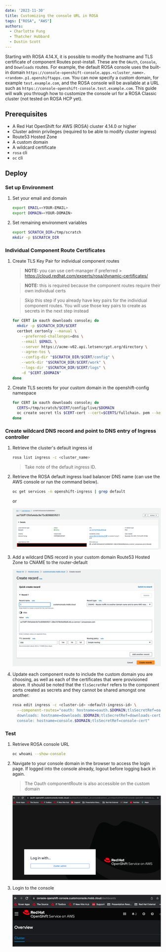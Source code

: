 ```yaml
---
date: '2023-11-30'
title: Customizing the console URL in ROSA
tags: ["ROSA", "AWS"]
authors:
  - Charlotte Fung
  - Thatcher Hubbard 
  - Dustin Scott
---
```


Starting with ROSA 4.14.X, it is possible to modify the hostname and TLS certificate of component Routes post-install. These are the `OAuth`, `Console`, and `Downloads` routes. For example, the default ROSA console uses the built-in domain `https://console-openshift-console.apps.<cluster_name>.<random>.p1.openshiftapps.com`. You can now specify a custom domain, for example `test.example.com`, and the ROSA console will be available at a URL such as `https://console-openshift-console.test.example.com`. This guide will walk you through how to customize the console url for a ROSA Classic cluster (not tested on ROSA HCP yet).


## Prerequisites

* A Red Hat OpenShift for AWS (ROSA) cluster 4.14.0 or higher
* Cluster admin privileges (required to be able to modify cluster ingress)
* Route53 Hosted Zone
* A custom domain
* A wildcard certificate 
* `rosa` cli
* `oc` cli

## Deploy 

### Set up Environment

1. Set your email and domain
    
     ```bash
     export EMAIL=<YOUR-EMAIL>
     export DOMAIN=<YOUR-DOMAIN>
     ```

1. Set remaining environment variables 
   
     ```bash
     export SCRATCH_DIR=/tmp/scratch
     mkdir -p $SCRATCH_DIR
     ```

### Individual Component Route Certificates

1. Create TLS Key Pair for individual component routes

   > **NOTE:** you can use cert-manager if preferred > https://cloud.redhat.com/experts/rosa/dynamic-certificates/

   > **NOTE:** this is required because the component routes require their own individual certs

   > Skip this step if you already have key pairs for the individual component routes.  You will use those key 
   pairs to create as secrets in the next step instead

     ```bash
     for CERT in oauth downloads console; do
       mkdir -p $SCRATCH_DIR/$CERT
       certbot certonly --manual \
         --preferred-challenges=dns \
         --email $EMAIL \
         --server https://acme-v02.api.letsencrypt.org/directory \
         --agree-tos \
         --config-dir "$SCRATCH_DIR/$CERT/config" \
         --work-dir "$SCRATCH_DIR/$CERT/work" \
         --logs-dir "$SCRATCH_DIR/$CERT/logs" \
         -d "$CERT.$DOMAIN"
     done
     ```

1. Create TLS secrets for your custom domain in the openshift-config namespace

     ```bash
     for CERT in oauth downloads console; do
       CERTS=/tmp/scratch/$CERT/config/live/$DOMAIN
       oc create secret tls $CERT-cert --cert=$CERTS/fullchain. pem --key=$CERTS/privkey.pem -n openshift-config
     done
     ```


### Create wildcard DNS record and point to DNS entry of Ingress controller

1. Retrieve the cluster's default ingress id
     ```bash
     rosa list ingress -c <cluster_name>
     ```
     > Take note of the default ingress ID.  

1. Retrieve the ROSA default ingress load balancer DNS name (can use the AWS console or run the command below).
     
     ```bash
     oc get services -n openshift-ingress | grep default
     ```
   or 

   ![aws loadbalancer console](images/ingress-dns.png)

1. Add a wildcard DNS record in your custom domain Route53 Hosted Zone to CNAME to the router-default 

   ![wildcard record](images/wildcardrecord.png)

1. Update each component route to include the custom domain you are choosing, as well as each of the certificates
that were provisioned above.  It should be noted that the `tlsSecretRef` refers to the component certs created as secrets and they cannot be shared amongst one another:

     ```bash
     rosa edit ingress -c <cluster-id> <default-ingress-id> \
       --component-routes="oauth: hostname=oauth.$DOMAIN;tlsSecretRef=oauth-cert,\
       downloads: hostname=downloads.$DOMAIN;tlsSecretRef=downloads-cert,\
       console: hostname=console.$DOMAIN;tlsSecretRef=console-cert"
     ```


### Test
1. Retrieve ROSA console URL
   
     ```bash
     oc whoami --show-console
     ```

1. Navigate to your console domain in the browser to access the login page. If logged into the console already, logout before logging back in again. 
 
   > The Oauth componentRoute is also accessible on the custom domain

   ![consolelogin](images/consolelogin.png)

1. Login to the console 

    ![rosaconsole](images/consoleurlview.png)
   
   
